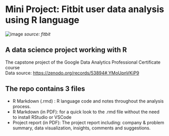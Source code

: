 # **Mini Project: Fitbit user data analysis using R language**

![image](https://github.com/masonphung/project_fitbit/assets/131331827/69d50a0d-1427-4b2e-b0ec-a2c40fb64ac0)
*source: fitbit*

## A data science project working with R
The capstone project of the Google Data Analytics Professional Certificate course   
Data source: https://zenodo.org/records/53894#.YMoUpnVKiP9

## The repo contains 3 files
- R Markdown (.rmd) : R language code and notes throughout the analysis process.
- R Markdown (in PDF): for a quick look to the .rmd file without the need to install RStudio or VSCode
- Project report (in PDF): The project report including: company & problem summary, data visualization, insights, comments and suggestions. 
